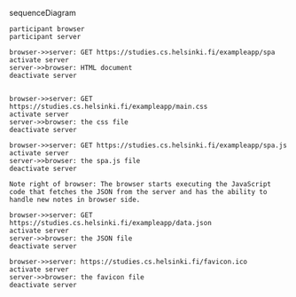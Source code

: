 sequenceDiagram
	
	participant browser
	participant server

	browser->>server: GET https://studies.cs.helsinki.fi/exampleapp/spa
	activate server
	server->>browser: HTML document
	deactivate server


	browser->>server: GET https://studies.cs.helsinki.fi/exampleapp/main.css
	activate server
	server->>browser: the css file
	deactivate server

	browser->>server: GET https://studies.cs.helsinki.fi/exampleapp/spa.js
	activate server
	server->>browser: the spa.js file
	deactivate server

	Note right of browser: The browser starts executing the JavaScript code that fetches the JSON from the server and has the ability to handle new notes in browser side.

    browser->>server: GET https://studies.cs.helsinki.fi/exampleapp/data.json
    activate server
    server->>browser: the JSON file
    deactivate server

    browser->>server: https://studies.cs.helsinki.fi/favicon.ico
    activate server
    server->>browser: the favicon file
    deactivate server

